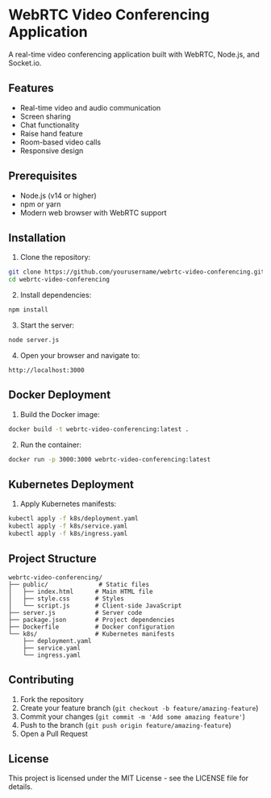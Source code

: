# WebRTC Video Conferencing Application

A real-time video conferencing application built with WebRTC, Node.js, and Socket.io.

## Features

- Real-time video and audio communication
- Screen sharing
- Chat functionality
- Raise hand feature
- Room-based video calls
- Responsive design

## Prerequisites

- Node.js (v14 or higher)
- npm or yarn
- Modern web browser with WebRTC support

## Installation

1. Clone the repository:
```bash
git clone https://github.com/yourusername/webrtc-video-conferencing.git
cd webrtc-video-conferencing
```

2. Install dependencies:
```bash
npm install
```

3. Start the server:
```bash
node server.js
```

4. Open your browser and navigate to:
```
http://localhost:3000
```

## Docker Deployment

1. Build the Docker image:
```bash
docker build -t webrtc-video-conferencing:latest .
```

2. Run the container:
```bash
docker run -p 3000:3000 webrtc-video-conferencing:latest
```

## Kubernetes Deployment

1. Apply Kubernetes manifests:
```bash
kubectl apply -f k8s/deployment.yaml
kubectl apply -f k8s/service.yaml
kubectl apply -f k8s/ingress.yaml
```

## Project Structure

```
webrtc-video-conferencing/
├── public/              # Static files
│   ├── index.html      # Main HTML file
│   ├── style.css       # Styles
│   └── script.js       # Client-side JavaScript
├── server.js           # Server code
├── package.json        # Project dependencies
├── Dockerfile          # Docker configuration
└── k8s/                # Kubernetes manifests
    ├── deployment.yaml
    ├── service.yaml
    └── ingress.yaml
```

## Contributing

1. Fork the repository
2. Create your feature branch (`git checkout -b feature/amazing-feature`)
3. Commit your changes (`git commit -m 'Add some amazing feature'`)
4. Push to the branch (`git push origin feature/amazing-feature`)
5. Open a Pull Request

## License

This project is licensed under the MIT License - see the LICENSE file for details.